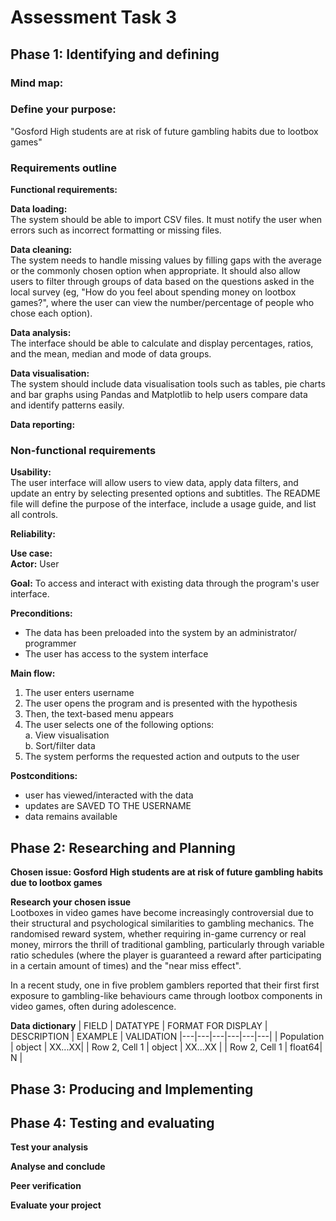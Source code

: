 # **Assessment Task 3**
## Phase 1: Identifying and defining
### **Mind map:**
### **Define your purpose:**
"Gosford High students are at risk of future gambling habits due to lootbox games"
### **Requirements outline**
**Functional requirements:**  

**Data loading:**  
The system should be able to import CSV files. It must notify the user when errors such as incorrect formatting or missing files.  

**Data cleaning:**  
The system needs to handle missing values by filling gaps with the average or the commonly chosen option when appropriate. It should also allow users to filter through groups of data based on the questions asked in the local survey (eg, "How do you feel about spending money on lootbox games?", where the user can view the number/percentage of people who chose each option). 

**Data analysis:**  
The interface should be able to calculate and display percentages, ratios, and the mean, median and mode of data groups.  

**Data visualisation:**  
The system should include data visualisation tools such as tables, pie charts and bar graphs using Pandas and Matplotlib to help users compare data and identify patterns easily.

**Data reporting:**


### **Non-functional requirements**

**Usability:**  
The user interface will allow users to view data, apply data filters, and update an entry by selecting presented options and subtitles. The README file will define the purpose of the interface, include a usage guide, and list all controls.  

**Reliability:**

**Use case:**  
**Actor:** User  

**Goal:**  To access and interact with existing data through the program's user interface.  

**Preconditions:**  
- The data has been preloaded into the system by an administrator/ programmer
- The user has access to the system interface  

**Main flow:**
1. The user enters username
2. The user opens the program and is presented with the hypothesis
3. Then, the text-based menu appears
4. The user selects one of the following options:  
a. View visualisation  
b. Sort/filter data
5. The system performs the requested action and outputs to the user

**Postconditions:**
- user has viewed/interacted with the data
- updates are SAVED TO THE USERNAME
- data remains available

## Phase 2: Researching and Planning
**Chosen issue: Gosford High students are at risk of future gambling habits due to lootbox games**

**Research your chosen issue**  
Lootboxes in video games have become increasingly controversial due to their structural and psychological similarities to gambling mechanics. The randomised reward system, whether requiring in-game currency or real money, mirrors the thrill of traditional gambling, particularly through variable ratio schedules (where the player is guaranteed a reward after participating in a certain amount of times) and the "near miss effect". 

In a recent study, one in five problem gamblers reported that their first first exposure to gambling-like behaviours came through lootbox components in video games, often during adolescence.

**Data dictionary**
| FIELD | DATATYPE | FORMAT FOR DISPLAY | DESCRIPTION | EXAMPLE | VALIDATION
|---|---|---|---|---|---|
| Population | object | XX...XX| 
| Row 2, Cell 1 | object | XX...XX |
| Row 2, Cell 1 | float64| N |


## Phase 3: Producing and Implementing


## Phase 4: Testing and evaluating
**Test your analysis**

**Analyse and conclude**

**Peer verification**

**Evaluate your project**
